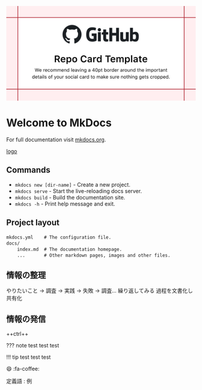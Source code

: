 ![pict1](./images/repository-open-graph-template.png)

# Welcome to MkDocs

For full documentation visit [mkdocs.org](https://www.mkdocs.org).

[logo](https://material.io/resources/icons/?icon=description&style=baseline)
## Commands

* `mkdocs new [dir-name]` - Create a new project.
* `mkdocs serve` - Start the live-reloading docs server.
* `mkdocs build` - Build the documentation site.
* `mkdocs -h` - Print help message and exit.

## Project layout

    mkdocs.yml    # The configuration file.
    docs/
        index.md  # The documentation homepage.
        ...       # Other markdown pages, images and other files.


## 情報の整理

やりたいこと → 調査 → 実践 → 失敗 → 調査...
繰り返してみる
過程を文書化し共有化

## 情報の発信


++ctrl++

??? note
    test test test

!!! tip
    test test test

:smile:
:fa-coffee:


定義語
:    例


